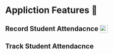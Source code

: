 <h1>Appliction Features  📱</h1>

<h2>Record Student Attendacnce  <img src="https://encrypted-tbn0.gstatic.com/images?q=tbn:ANd9GcSTQZKXkweCn-kItcezXLcPvmSDGyKkQ9GuQOpo6xX3m0RjgT7vkB6C_zA0qffjoVh11wk&usqp=CAU" align="center" height="25" width="25"/></h2>

<h2>Track Student Attendacnce</h2>
